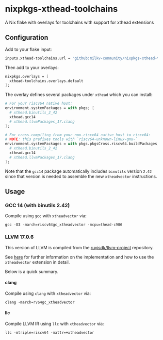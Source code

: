 # nixpkgs-xthead-toolchains

A Nix flake with overlays for toolchains with support for xthead extensions

## Configuration

Add to your flake input:

```nix
inputs.xthead-toolchains.url = "github:milkv-community/nixpkgs-xthead-toolchains";
```

Then add to your overlays:

```nix
nixpkgs.overlays = [
  xthead-toolchains.overlays.default
];
```

The overlay defines several packages under `xthead` which you can install:

```nix
# For your riscv64 native host:
environment.systemPackages = with pkgs; [
  # xthead.binutils_2_42
  xthead.gcc14
  # xthead.llvmPackages_17.clang
];

# For cross-compiling from your non-riscv64 native host to riscv64:
# NOTE: this prefixes tools with `riscv64-unknown-linux-gnu-`
environment.systemPackages = with pkgs.pkgsCross.riscv64.buildPackages; [
  # xthead.binutils_2_42
  xthead.gcc14
  # xthead.llvmPackages_17.clang
];
```

Note that the `gcc14` package automatically includes `binutils` version `2.42` since that version is needed to assemble the new `xtheadvector` instructions.

## Usage

### GCC 14 (with binutils 2.42)

Compile using `gcc` with `xtheadvector` via:

`gcc -O3 -march=riscv64gc_xtheadvector -mcpu=thead-c906`

### LLVM 17.0.6

This version of LLVM is compiled from the [ruyisdk/llvm-project](https://github.com/ruyisdk/llvm-project) repository.

See [here](https://github.com/ruyisdk/llvm-project?tab=readme-ov-file#how-to-use-the-xtheadvector-extension) for further information on the implementation and how to use the `xtheadvector` extension in detail.

Below is a quick summary.

#### clang

Compile using `clang` with `xtheadvector` via:

`clang -march=rv64gc_xtheadvector`

#### llc

Compile LLVM IR using `llc` with `xtheadvector` via:

`llc -mtriple=riscv64 -mattr=+xtheadvector`
